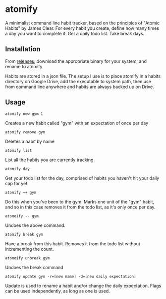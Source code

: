 # atomify
A minimalist command line habit tracker, based on the principles of "Atomic Habits" by James Clear. For every habit you create, 
define how many times a day you want to complete it. Get a daily todo list. Take break days. 

## Installation

From [releases](https://github.com/rtscowen/atomify/releases), download the appropriate binary for your system, and rename to atomify

Habits are stored in a json file. The setup I use is to place atomify in a habits directory on Google Drive, add the executable to system path, then use from command line anywhere and habits are always backed up on Drive.

## Usage

```
atomify new gym 1
```

Creates a new habit called "gym" with an expectation of once per day

```
atomify remove gym 
```

Deletes a habit by name

```
atomify list
```

List all the habits you are currently tracking 

```
atomify day
```

Get your todo list for the day, comprised of habits you haven't hit your daily cap for yet

```
atomify ++ gym
```

Do this when you've been to the gym. Marks one unit of the "gym" habit, and so in this case removes it from the todo list, as it's only once per day.

```
atomoify -- gym
```

Undoes the above command.

``` 
atomify break gym
```

Have a break from this habit. Removes it from the todo list without incrementing the count. 

```
atomoify unbreak gym
```

Undoes the break command

```
atomify update gym -r=[new name] -d=[new daily expectation]
```

Update is used to rename a habit and/or change the daily expectation. Flags can be used independently, as long as one is used. 
